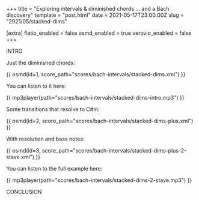 +++
title = "Exploring intervals & diminished chords ... and a Bach discovery"
template = "post.html"
date = 2021-05-17T23:00:00Z
slug = "2021/05/stacked-dims"

[extra]
flatio_enabled = false
osmd_enabled = true
verovio_enabled = false
+++

INTRO

Just the diminished chords:

{{ osmd(id=1, score_path="scores/bach-intervals/stacked-dims.xml") }}

You can listen to it here:

{{ mp3player(path="scores/bach-intervals/stacked-dims-intro.mp3") }}

Some transitions that resolve to C#m:

{{ osmd(id=2, score_path="scores/bach-intervals/stacked-dims-plus.xml") }}

With resolution and bass notes:

{{ osmd(id=3, score_path="scores/bach-intervals/stacked-dims-plus-2-stave.xml") }}

You can listen to the full example here:

{{ mp3player(path="scores/bach-intervals/stacked-dims-2-stave.mp3") }}

CONCLUSION
